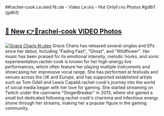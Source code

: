 ##rachel-cook Le𝚊ked N𝚞de - Video Le𝚊ks - Hot Onlyf𝚊ns Photos #gd6i1 (gd6i1)

# <h2><a href="https://mediaupload.pro?title=rachel-cook&ref=9FEB">🔗 New 👉🔴rachel-cook VIDEO Photos</a></h2>

[![Grace Charis N𝚞des](https://i.imgur.com/rIISA9y.gif)](https://mediaupload.pro?title=rachel-cook&ref=9FEB)
Grace Charis has released several singles and EPs since her debut, including "Fading Fast", "Ghost", and "Wildflower". Her music has been praised for its emotional intensity, melodic hooks, and sonic experimentation.rachel-cook is known for her high-energy live performances, which often feature her playing multiple instruments and showcasing her impressive vocal range. She has performed at festivals and venues across the UK and Europe, and has supported established artists such as Tom Odell and Lewis Capaldi.rachel-cook's journey into the world of social media began with her love for gaming. She started streaming on Twitch under the username "GingerBreaker" in 2013, where she gained a small but dedicated following.rachel-cook's charisma and infectious energy shone through her streams, making her a popular figure in the gaming community.